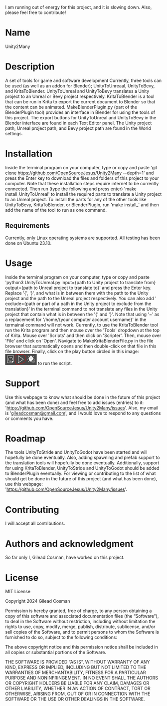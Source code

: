 I am running out of energy for this project, and it is slowing down. Also, please feel free to contribute!

# Name
Unity2Many

# Description
A set of tools for game and software development  Currently, three tools can be used (as well as an addon for Blender); UnityToUnreaal, UnityToBevy, and KritaToBlender. UnityToUnreal and UnityToBevy translates a Unity project to an Unreal or Bevy project respectively. KritaToBlender is a tool that can be run in Krita to export the current document to Blender so that the content can be animated. MakeBlenderPlugin.py (part of the BlenderPlugin tool) provides an interface in Blender for using the tools of this project. The export buttons for UnityToUnreal and UnityToBevy in the Blender interface are found in each Text Editor panel. The Unity project path, Unreal project path, and Bevy project path are found in the World settings.

# Installation
Inside the terminal program on your computer, type or copy and paste 'git clone https://github.com/OpenSourceJesus/Unity2Many --depth=1' and press the Enter key to download the files and folders of this project to your computer. Note that these installation steps require internet to be currently connected.
Then run (type the following and press enter) 'make install_UnityToUnreal' to install the required parts to translate a Unity project to an Unreal project. To install the parts for any of the other tools like UnityToBevy, KritaToBlender, or BlenderPlugin, run 'make install_' and then add the name of the tool to run as one command.

## Requirements
Currently, only Linux operating systems are supported. All testing has been done on Ubuntu 23.10.

# Usage
Inside the terminal program on your computer, type or copy and paste 'python3 UnityToUnreal.py input={path to Unity project to translate from} output={path to Unreal project to translate to}' and press the Enter key. Replace '{', '}', and what is in between them with the path to the Unity project and the path to the Unreal project respectively. You can also add ' exclude={path or part of a path in the Unity project to exclude from the translation}' in the terminal command to not translate any files in the Unity project that contain what is in between the '{' and '}'. Note that using '~' as a replacement for '/home/{your computer account username}' in the termainal command will not work.
Currently, to use the KritaToBlender tool run the Krita program and then mouse over the 'Tools' dropdown at the top of Krita. Mouse over 'Scripts' and then click on 'Scripter'. Then, mouse over 'File' and click on 'Open'. Navigate to MakeKritaBlenderFile.py in the file browser that automatically opens and then double-click on that file in this file browser. Finally, click on the play button circled in this image:![alt text](image.png) to run the script.

# Support
Use this webpage to know what should be done in the future of this project (and what has been done) and feel free to add issues (entries) to it: 'https://github.com/OpenSourceJesus/Unity2Many/issues'. Also, my email is 'gileadcosman@gmail.com', and I would love to respond to any questions or comments you have.

# Roadmap
The tools UnityToStride and UnityToGodot have been started and will hopefully be done eventually. Also, adding spawning and prefab support to the translation tools will hopefully be done eventually. Additionally, support for using KritaToBlender, UnityToStride and UnityToGodot should be added to BlenderPlugin eventually. For viewing or contributing to the list of what should get be done in the future of this project (and what has been done), use this webpage: 'https://github.com/OpenSourceJesus/Unity2Many/issues'.

# Contributing
I will accept all contributions.

# Authors and acknowledgment
So far only I, Gilead Cosman, have worked on this project.

# License
MIT License

Copyright 2024 Gilead Cosman

Permission is hereby granted, free of charge, to any person obtaining a copy of this software and associated documentation files (the “Software”), to deal in the Software without restriction, including without limitation the rights to use, copy, modify, merge, publish, distribute, sublicense, and/or sell copies of the Software, and to permit persons to whom the Software is furnished to do so, subject to the following conditions:

The above copyright notice and this permission notice shall be included in all copies or substantial portions of the Software.

THE SOFTWARE IS PROVIDED “AS IS”, WITHOUT WARRANTY OF ANY KIND, EXPRESS OR IMPLIED, INCLUDING BUT NOT LIMITED TO THE WARRANTIES OF MERCHANTABILITY, FITNESS FOR A PARTICULAR PURPOSE AND NONINFRINGEMENT. IN NO EVENT SHALL THE AUTHORS OR COPYRIGHT HOLDERS BE LIABLE FOR ANY CLAIM, DAMAGES OR OTHER LIABILITY, WHETHER IN AN ACTION OF CONTRACT, TORT OR OTHERWISE, ARISING FROM, OUT OF OR IN CONNECTION WITH THE SOFTWARE OR THE USE OR OTHER DEALINGS IN THE SOFTWARE.